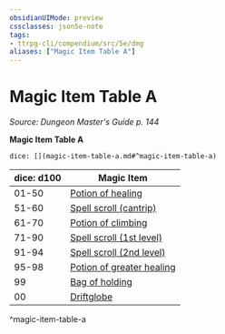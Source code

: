 ```yaml
---
obsidianUIMode: preview
cssclasses: json5e-note
tags:
- ttrpg-cli/compendium/src/5e/dmg
aliases: ["Magic Item Table A"]
---
```

# Magic Item Table A
*Source: Dungeon Master's Guide p. 144* 

**Magic Item Table A**

`dice: [](magic-item-table-a.md#^magic-item-table-a)`

| dice: d100 | Magic Item |
|------------|------------|
| 01-50 | [Potion of healing](/CLI/items/potion-of-healing.md) |
| 51-60 | [Spell scroll (cantrip)](/CLI/items/spell-scroll-cantrip.md) |
| 61-70 | [Potion of climbing](/CLI/items/potion-of-climbing.md) |
| 71-90 | [Spell scroll (1st level)](/CLI/items/spell-scroll-1st-level.md) |
| 91-94 | [Spell scroll (2nd level)](/CLI/items/spell-scroll-2nd-level.md) |
| 95-98 | [Potion of greater healing](/CLI/items/potion-of-greater-healing.md) |
| 99 | [Bag of holding](/CLI/items/bag-of-holding.md) |
| 00 | [Driftglobe](/CLI/items/driftglobe.md) |
^magic-item-table-a